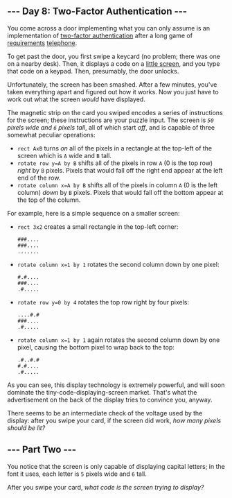 ﻿
## --- Day 8: Two-Factor Authentication ---

You come across a door implementing what you can only assume is an implementation of  [two-factor authentication](https://en.wikipedia.org/wiki/Multi-factor_authentication)  after a long game of  [requirements](https://en.wikipedia.org/wiki/Requirement)  [telephone](https://en.wikipedia.org/wiki/Chinese_whispers).

To get past the door, you first swipe a keycard (no problem; there was one on a nearby desk). Then, it displays a code on a  [little screen](https://www.google.com/search?q=tiny+lcd&tbm=isch), and you type that code on a keypad. Then, presumably, the door unlocks.

Unfortunately, the screen has been  smashed. After a few minutes, you've taken everything apart and figured out how it works. Now you just have to work out what the screen  _would_  have displayed.

The magnetic strip on the card you swiped encodes a series of instructions for the screen; these instructions are your puzzle input. The screen is  _`50`  pixels wide and  `6`  pixels tall_, all of which start  _off_, and is capable of three somewhat peculiar operations:

-   `rect AxB`  turns  _on_  all of the pixels in a rectangle at the top-left of the screen which is  `A`  wide and  `B`  tall.
-   `rotate row y=A by B`  shifts all of the pixels in row  `A`  (0 is the top row)  _right_  by  `B`  pixels. Pixels that would fall off the right end appear at the left end of the row.
-   `rotate column x=A by B`  shifts all of the pixels in column  `A`  (0 is the left column)  _down_  by  `B`  pixels. Pixels that would fall off the bottom appear at the top of the column.

For example, here is a simple sequence on a smaller screen:

-   `rect 3x2`  creates a small rectangle in the top-left corner:
    
    ```
    ###....
    ###....
    .......
    ```
    
-   `rotate column x=1 by 1`  rotates the second column down by one pixel:
    
    ```
    #.#....
    ###....
    .#.....
    ```
    
-   `rotate row y=0 by 4`  rotates the top row right by four pixels:
    
    ```
    ....#.#
    ###....
    .#.....
    ```
    
-   `rotate column x=1 by 1`  again rotates the second column down by one pixel, causing the bottom pixel to wrap back to the top:
    
    ```
    .#..#.#
    #.#....
    .#.....
    ```
    

As you can see, this display technology is extremely powerful, and will soon dominate the tiny-code-displaying-screen market. That's what the advertisement on the back of the display tries to convince you, anyway.

There seems to be an intermediate check of the voltage used by the display: after you swipe your card, if the screen did work,  _how many pixels should be lit?_

## --- Part Two ---

You notice that the screen is only capable of displaying capital letters; in the font it uses, each letter is  `5`  pixels wide and  `6`  tall.

After you swipe your card,  _what code is the screen trying to display?_
